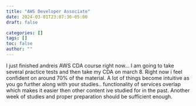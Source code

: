 ```yaml
---
title: "AWS Developer Associate"
date: 2024-03-01T23:07:36-05:00
draft: false

categories: []
tags: []
toc: false
author: ""
---
```

I just finished andreis AWS CDA course right now... I am going to take several practice tests and then take my CDA on march 8. Right now i feel confident on around 70% of the material. A lot of things become intuitive as you go further along with your studies.. functionality of services overlap which makes it easier then other content ive studied for in the past. Another week of studies and proper preparation should be sufficient enough.

